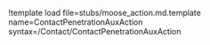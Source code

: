!template load file=stubs/moose_action.md.template name=ContactPenetrationAuxAction syntax=/Contact/ContactPenetrationAuxAction